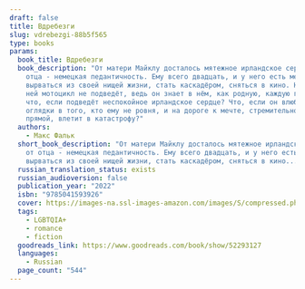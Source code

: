 ```yaml
---
draft: false
title: Вдребезги
slug: vdrebezgi-88b5f565
type: books
params:
  book_title: Вдребезги
  book_description: "От матери Майклу досталось мятежное ирландское сердце, от
    отца - немецкая педантичность. Ему всего двадцать, и у него есть мечта:
    вырваться из своей нищей жизни, стать каскадёром, сняться в кино. На пути к
    ней мотоцикл не подведёт, ведь он знает в нём, как родную, каждую гайку. Но
    что, если подведёт неспокойное ирландское сердце? Что, если он влюбится без
    оглядки в того, кто ему не ровня, и на дороге к мечте, стремительной и
    прямой, влетит в катастрофу?"
  authors:
    - Макс Фальк
  short_book_description: "От матери Майклу досталось мятежное ирландское сердце,
    от отца - немецкая педантичность. Ему всего двадцать, и у него есть мечта:
    вырваться из своей нищей жизни, стать каскадёром, сняться в кино..."
  russian_translation_status: exists
  russian_audioversion: false
  publication_year: "2022"
  isbn: "9785041593926"
  cover: https://images-na.ssl-images-amazon.com/images/S/compressed.photo.goodreads.com/books/1631313710i/52293127.jpg
  tags:
    - LGBTQIA+
    - romance
    - fiction
  goodreads_link: https://www.goodreads.com/book/show/52293127
  languages:
    - Russian
  page_count: "544"
---
```

